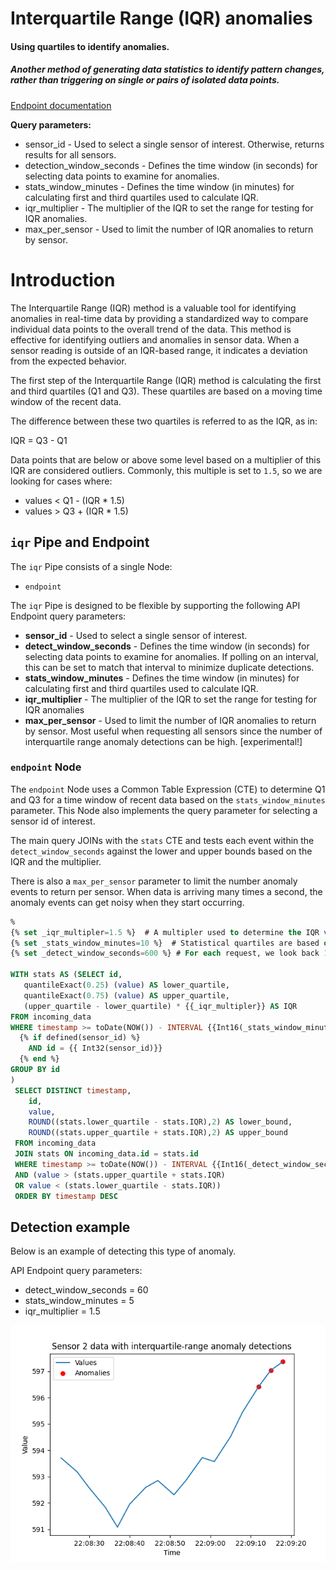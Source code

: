# Interquartile Range (IQR) anomalies

#### Using quartiles to identify anomalies. 

##### Another method of generating data statistics to identify pattern changes, rather than triggering on single or pairs of isolated data points.

[Endpoint documentation](https://api.tinybird.co/endpoint/t_23a80bc263c6453a94d26e2c538dc11a?token=p.eyJ1IjogIjJjOGIyYzQ2LTU4NzYtNGU5Mi1iNGJkLWMwNTliZDFhNzUwZSIsICJpZCI6ICJiZGE0MmIzZi1hOThiLTQwZDMtYmRmZC1jZWVjN2M2NDJlNWIiLCAiaG9zdCI6ICJldV9zaGFyZWQifQ.AGGMjpobLJ7cLArhbBKV8oASZI5ueveivJ4NuEuRHpE)

**Query parameters:**
* sensor_id - Used to select a single sensor of interest. Otherwise, returns results for all sensors. 
* detection_window_seconds - Defines the time window (in seconds) for selecting data points to examine for anomalies.
* stats_window_minutes - Defines the time window (in minutes) for calculating first and third quartiles used to calculate IQR.
* iqr_multiplier - The multiplier of the IQR to set the range for testing for IQR anomalies.
* max_per_sensor - Used to limit the number of IQR anomalies to return by sensor. 

# Introduction

The Interquartile Range (IQR) method is a valuable tool for identifying anomalies in real-time data by providing a standardized way to compare individual data points to the overall trend of the data. This method is effective for identifying outliers and anomalies in sensor data. When a sensor reading is outside of an IQR-based range, it indicates a deviation from the expected behavior. 

The first step of the Interquartile Range (IQR) method is calculating the first and third quartiles (Q1 and Q3). These quartiles are based on a moving time window of the recent data. 

The difference between these two quartiles is referred to as the IQR, as in:

IQR = Q3 - Q1

Data points that are below or above some level based on a multiplier of this IQR are considered outliers. Commonly, this multiple is set to `1.5`, so we are looking for cases where:

* values < Q1 - (IQR * 1.5) 
* values > Q3 + (IQR * 1.5) 

## `iqr` Pipe and Endpoint

The `iqr` Pipe consists of a single Node: 
* `endpoint`

The `iqr` Pipe is designed to be flexible by supporting the following API Endpoint query parameters:
* **sensor_id** - Used to select a single sensor of interest.
* **detect_window_seconds** - Defines the time window (in seconds) for selecting data points to examine for anomalies. If polling on an interval, this can be set to match that interval to minimize duplicate detections.
* **stats_window_minutes** - Defines the time window (in minutes) for calculating first and third quartiles used to calculate IQR.
* **iqr_multiplier** - The multiplier of the IQR to set the range for testing for IQR anomalies
* **max_per_sensor** - Used to limit the number of IQR anomalies to return by sensor. Most useful when requesting all sensors since the number of interquartile range anomaly detections can be high. [experimental!]

### `endpoint` Node

The `endpoint` Node uses a Common Table Expression (CTE) to determine Q1 and Q3 for a time window of recent data based on the `stats_window_minutes` parameter. This Node also implements the query parameter for selecting a sensor id of interest. 

The main query JOINs with the `stats` CTE and tests each event within the `detect_window_seconds` against the lower and upper bounds based on the IQR and the multiplier. 

There is also a `max_per_sensor` parameter to limit the number anomaly events to return per sensor. When data is arriving many times a second, the anomaly events can get noisy when they start occurring. 

```sql
%
{% set _iqr_multipler=1.5 %}  # A multipler used to determine the IQR value. 
{% set _stats_window_minutes=10 %}  # Statistical quartiles are based on this most recent window.
{% set _detect_window_seconds=600 %} # For each request, we look back 10 minutes. 

WITH stats AS (SELECT id,
   quantileExact(0.25) (value) AS lower_quartile,
   quantileExact(0.75) (value) AS upper_quartile,
   (upper_quartile - lower_quartile) * {{_iqr_multipler}} AS IQR
FROM incoming_data
WHERE timestamp >= toDate(NOW()) - INTERVAL {{Int16(_stats_window_minutes)}} MINUTES
  {% if defined(sensor_id) %}               
    AND id = {{ Int32(sensor_id)}}
  {% end %}    
GROUP BY id
)
 SELECT DISTINCT timestamp, 
    id, 
    value, 
    ROUND((stats.lower_quartile - stats.IQR),2) AS lower_bound, 
    ROUND((stats.upper_quartile + stats.IQR),2) AS upper_bound 
 FROM incoming_data
 JOIN stats ON incoming_data.id = stats.id
 WHERE timestamp >= toDate(NOW()) - INTERVAL {{Int16(_detect_window_seconds)}} SECONDS
 AND (value > (stats.upper_quartile + stats.IQR)
 OR value < (stats.lower_quartile - stats.IQR))
 ORDER BY timestamp DESC

```

## Detection example

Below is an example of detecting this type of anomaly. 

API Endpoint query parameters:

* detect_window_seconds = 60
* stats_window_minutes = 5
* iqr_multiplier = 1.5

![Interquartile range (IQR) anomaly detected](../charts/sensor_2_anomaly_interquartile-range.png)
